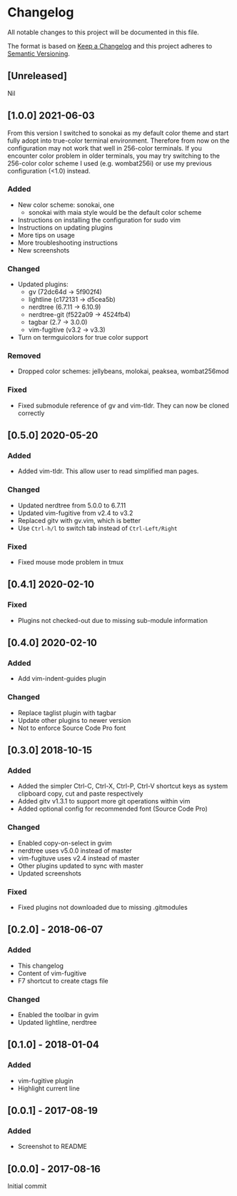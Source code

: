 # Changelog
All notable changes to this project will be documented in this file.

The format is based on [Keep a Changelog](http://keepachangelog.com/en/1.0.0/)
and this project adheres to [Semantic Versioning](http://semver.org/spec/v2.0.0.html).

## [Unreleased]
Nil

## \[1.0.0\] 2021-06-03

From this version I switched to sonokai as my default color theme and start fully adopt into true-color terminal environment. Therefore from now on the configuration may not work that well in 256-color terminals. If you encounter color problem in older terminals, you may try switching to the 256-color color scheme I used (e.g. wombat256i) or use my previous configuration (<1.0) instead.

### Added

- New color scheme: sonokai, one
    - sonokai with maia style would be the default color scheme
- Instructions on installing the configuration for sudo vim
- Instructions on updating plugins
- More tips on usage
- More troubleshooting instructions
- New screenshots

### Changed

- Updated plugins:
    - gv (72dc64d -> 5f902f4)
    - lightline (c172131 -> d5cea5b)
    - nerdtree (6.7.11 -> 6.10.9)
    - nerdtree-git (f522a09 -> 4524fb4)
    - tagbar (2.7 -> 3.0.0)
    - vim-fugitive (v3.2 -> v3.3)
- Turn on termguicolors for true color support

### Removed

- Dropped color schemes: jellybeans, molokai, peaksea, wombat256mod

### Fixed

- Fixed submodule reference of gv and vim-tldr. They can now be cloned correctly

## \[0.5.0\] 2020-05-20

### Added

* Added vim-tldr. This allow user to read simplified man pages.

### Changed

- Updated nerdtree from 5.0.0 to 6.7.11
- Updated vim-fugitive from v2.4 to v3.2
- Replaced gitv with gv.vim, which is better
- Use `Ctrl-h/l` to switch tab instead of `Ctrl-Left/Right`

### Fixed

- Fixed mouse mode problem in tmux

## \[0.4.1\] 2020-02-10

### Fixed

- Plugins not checked-out due to missing sub-module information

## \[0.4.0\] 2020-02-10

### Added

* Add vim-indent-guides plugin

### Changed

- Replace taglist plugin with tagbar
- Update other plugins to newer version
- Not to enforce Source Code Pro font

## [0.3.0] 2018-10-15
### Added
- Added the simpler Ctrl-C, Ctrl-X, Ctrl-P, Ctrl-V shortcut keys as system clipboard copy, cut and paste respectively
- Added gitv v1.3.1 to support more git operations within vim
- Added optional config for recommended font (Source Code Pro)

### Changed
- Enabled copy-on-select in gvim
- nerdtree uses v5.0.0 instead of master
- vim-fugituve uses v2.4 instead of master
- Other plugins updated to sync with master
- Updated screenshots

### Fixed
- Fixed plugins not downloaded due to missing .gitmodules

## [0.2.0] - 2018-06-07
### Added
- This changelog
- Content of vim-fugitive
- F7 shortcut to create ctags file

### Changed
- Enabled the toolbar in gvim
- Updated lightline, nerdtree

## [0.1.0] - 2018-01-04
### Added
- vim-fugitive plugin
- Highlight current line

## [0.0.1] - 2017-08-19
### Added
- Screenshot to README

## [0.0.0] - 2017-08-16
Initial commit
